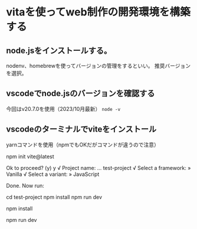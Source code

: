 # vitaを使ってweb制作の開発環境を構築する
## node.jsをインストールする。
nodenv、homebrewを使ってバージョンの管理をするといい。
推奨バージョンを選択。
## vscodeでnode.jsのバージョンを確認する
今回はv20.7.0を使用（2023/10月最新）
`node -v`

## vscodeのターミナルでviteをインストール
yarnコマンドを使用（npmでもOKだがコマンドが違うので注意）

npm init vite@latest

Ok to proceed? (y) y
√ Project name: ... test-project
√ Select a framework: » Vanilla
√ Select a variant: » JavaScript

Done. Now run:

  cd test-project
  npm install
  npm run dev

npm install

npm run dev

